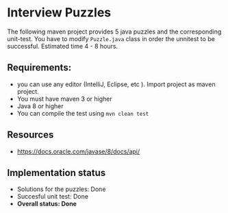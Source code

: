 # Interview Puzzles
The following maven project provides 5 java puzzles and the corresponding unit-test. You have to modify ``Puzzle.java`` 
class in order the unnitest to be successful. Estimated time 4 - 8 hours. 

## Requirements:
 - you can use any editor (IntelliJ, Eclipse, etc ). Import project as maven project. 
 - You must have maven 3 or higher
 - Java 8 or higher 
 - You can compile the test using ``mvn clean test``
 
 
## Resources
 - https://docs.oracle.com/javase/8/docs/api/

## Implementation status
 - Solutions for the puzzles: Done
 - Succesful unit test: Done
 - **Overall status: Done**
